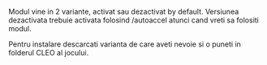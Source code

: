Modul vine in 2 variante, activat sau dezactivat by default.
Versiunea dezactivata trebuie activata folosind /autoaccel atunci cand vreti sa folositi modul.

Pentru instalare descarcati varianta de care aveti nevoie si o puneti in folderul CLEO al jocului.
